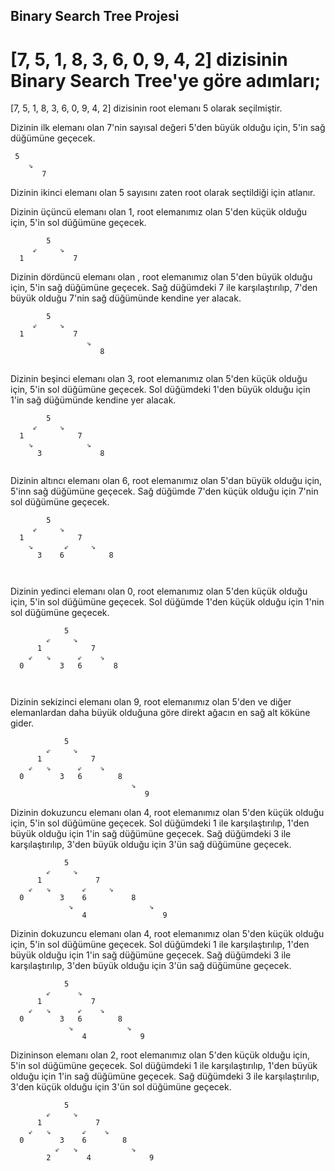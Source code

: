

## Binary Search Tree Projesi

# [7, 5, 1, 8, 3, 6, 0, 9, 4, 2] dizisinin Binary Search Tree'ye göre adımları;

[7, 5, 1, 8, 3, 6, 0, 9, 4, 2] dizisinin root elemanı 5 olarak seçilmiştir.

Dizinin ilk elemanı olan 7'nin sayısal değeri 5'den büyük olduğu için, 5'in sağ düğümüne geçecek.

  ```
   5
      ⇘
         7
  ```
Dizinin ikinci elemanı olan 5 sayısını zaten root olarak seçtildiği için atlanır.

Dizinin üçüncü elemanı olan 1, root elemanımız olan 5'den küçük olduğu için, 5'in sol düğümüne geçecek.

  ```
          5
       ⇙     ⇘
    1           7
  ```

Dizinin dördüncü elemanı olan , root elemanımız olan 5'den büyük olduğu için, 5'in sağ düğümüne geçecek. Sağ düğümdeki 7 ile karşılaştırılıp, 7'den büyük olduğu 7'nin sağ düğümünde kendine yer alacak.

  ```
          5
       ⇙     ⇘
    1           7
                   ⇘       
                      8
      
  
  ```

Dizinin beşinci elemanı olan 3, root elemanımız olan 5'den küçük olduğu için, 5'in sol düğümüne geçecek. Sol düğümdeki  1'den büyük olduğu için 1'in sağ düğümünde kendine yer alacak.

  ```
          5
       ⇙     ⇘
    1            7
      ⇘            ⇘       
        3             8
      

  ```

Dizinin altıncı elemanı olan 6, root elemanımız olan 5'dan büyük olduğu için, 5'inn sağ düğümüne geçecek. Sağ düğümde 7'den küçük olduğu için 7'nin sol düğümüne geçecek.

  ```
          5
       ⇙     ⇘
    1            7
      ⇘       ⇙     ⇘       
        3    6          8
      


```
Dizinin yedinci elemanı olan 0, root elemanımız olan 5'den küçük olduğu için, 5'in sol düğümüne geçecek. Sol düğümde 1'den küçük olduğu için 1'nin sol düğümüne geçecek.

  ```
              5
          ⇙     ⇘
        1           7
      ⇙   ⇘      ⇙    ⇘       
    0        3   6       8
      


  ```

Dizinin sekizinci elemanı olan 9, root elemanımız olan 5'den ve diğer elemanlardan daha büyük olduğuna göre direkt ağacın en sağ alt köküne gider.

  ```
              5
          ⇙     ⇘
        1           7
      ⇙   ⇘      ⇙    ⇘       
    0        3   6        8
                             ⇘
                                9
  ```

Dizinin dokuzuncu elemanı olan 4, root elemanımız olan 5'den küçük olduğu için, 5'in sol düğümüne geçecek. Sol düğümdeki 1 ile karşılaştırılıp, 1'den büyük olduğu için 1'in sağ düğümüne geçecek. Sağ düğümdeki 3 ile karşılaştırılıp, 3'den büyük olduğu için 3'ün sağ düğümüne geçecek. 
  ```
              5
          ⇙     ⇘
        1            7
      ⇙   ⇘       ⇙     ⇘       
    0        3    6          8
               ⇘                 ⇘
                  4                 9
  ```
  
  Dizinin dokuzuncu elemanı olan 4, root elemanımız olan 5'den küçük olduğu için, 5'in sol düğümüne geçecek. Sol düğümdeki 1 ile karşılaştırılıp, 1'den büyük olduğu için 1'in sağ düğümüne geçecek. Sağ düğümdeki 3 ile karşılaştırılıp, 3'den büyük olduğu için 3'ün sağ düğümüne geçecek. 
  ```
              5
          ⇙      ⇘
        1           7
      ⇙   ⇘      ⇙    ⇘       
    0        3   6        8
               ⇘            ⇘
                  4            9
  ```
  
  Dizininson elemanı olan 2, root elemanımız olan 5'den küçük olduğu için, 5'in sol düğümüne geçecek. Sol düğümdeki 1 ile karşılaştırılıp, 1'den büyük olduğu için 1'in sağ düğümüne geçecek. Sağ düğümdeki 3 ile karşılaştırılıp, 3'den küçük olduğu için 3'ün sol düğümüne geçecek. 
  ```
              5
          ⇙     ⇘
        1            7
      ⇙   ⇘       ⇙    ⇘       
    0        3    6        8
            ⇙   ⇘            ⇘
          2        4             9
  ```
